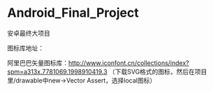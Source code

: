# Android_Final_Project
安卓最终大项目

图标库地址：

  阿里巴巴矢量图标库：http://www.iconfont.cn/collections/index?spm=a313x.7781069.1998910419.3
  （下载SVG格式的图标，然后在项目里/drawable中new->Vector Assert，选择local图标）
